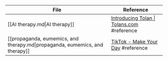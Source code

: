 <!-- QueryToSerialize: TABLE L.text as "Reference" FROM "/" FLATTEN file.lists as L WHERE contains(L.tags, "#reference") -->
<!-- SerializedQuery: TABLE L.text as "Reference" FROM "/" FLATTEN file.lists as L WHERE contains(L.tags, "#reference") -->

| File                                                                        | Reference                                                                                    |
| --------------------------------------------------------------------------- | -------------------------------------------------------------------------------------------- |
| [[AI therapy.md\|AI therapy]]                                               | [Introducing Tolan \| Tolans.com](https://www.tolans.com/relay/introducing-tolan) #reference |
| [[propaganda, eumemics, and therapy.md\|propaganda, eumemics, and therapy]] | [TikTok - Make Your Day](https://vm.tiktok.com/ZNdRaWGVS/) #reference                        |
<!-- SerializedQuery END -->
